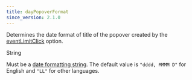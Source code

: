 ```yaml
---
title: dayPopoverFormat
since_version: 2.1.0
---
```


Determines the date format of title of the popover created by the [eventLimitClick](eventLimitClick) option.

<div class='spec' markdown='1'>
String
</div>

Must be a [date formatting string](date-formatting-string). The default value is `"dddd, MMMM D"` for English and `"LL"` for other languages.
